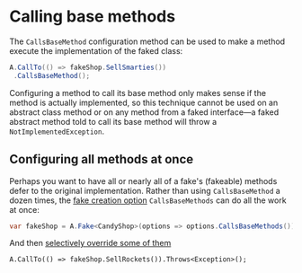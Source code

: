 # Calling base methods

The `CallsBaseMethod` configuration method can be used to make a method execute the implementation of the faked class:

```csharp
A.CallTo(() => fakeShop.SellSmarties())
 .CallsBaseMethod();
```

Configuring a method to call its base method only makes sense if the method is actually implemented, so this technique cannot be used on an abstract class method or on any method from a faked interface—a faked abstract method told to call its base method will throw a `NotImplementedException`.

## Configuring all methods at once

Perhaps you want to have all or nearly all of a fake's (fakeable) methods defer to the original implementation. Rather than using `CallsBaseMethod` a dozen times, the [fake creation option](creating-fakes.md#explicit-creation-options) `CallsBaseMethods` can do all the work at once:

```csharp
var fakeShop = A.Fake<CandyShop>(options => options.CallsBaseMethods());
```

And then [selectively override some of them](limited-call-specifications.md#changing-behavior-between-calls)

```chsharp
A.CallTo(() => fakeShop.SellRockets()).Throws<Exception>();
```
